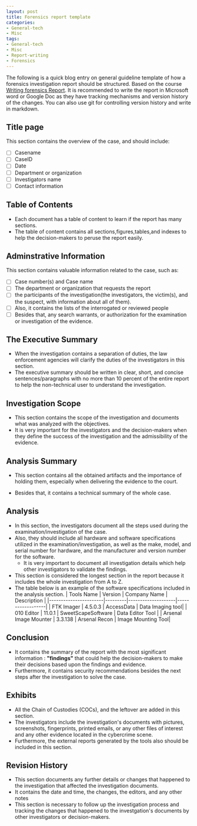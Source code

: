 ```yaml
---
layout: post
title: Forensics report template
categories:
- General-tech
- Misc
tags:
- General-tech
- Misc
- Report-writing
- Forensics
---
```


The following is a quick blog entry on general guideline template of how a forensics investigation report should be structured. Based on the course [Writing forensics Report](https://academy.cyber5w.com/courses/take/writing-forensics-report/pdfs/24032338-forensics-report-sections). It is recommended to write the report in Microsoft word or Google Doc as they have tracking mechanisms and version history of the changes. You can also use git for controlling version history and write in markdown.

## Title page

This section contains the overview of the case, and should include:

- [ ] Casename
- [ ] CaseID
- [ ] Date
- [ ] Department or organization
- [ ] Investigators name
- [ ] Contact information

## Table of Contents

- Each document has a table of content to learn if the report has many sections.
- The table of content contains all sections,figures,tables,and indexes to help the decision-makers to peruse the report easily.

## Adminstrative Information

This section contains valuable information related to the case, such as:

- [ ] Case number(s) and Case name
- [ ] The department or organization that requests the report
- [ ] the participants of the investigation(the investigators, the victim(s), and the suspect, with information about all of them).
- [ ] Also, it contains the lists of the interrogated or reviewed people
- [ ] Besides that, any search warrants, or authorization for the examination or investigation of the evidence.

## The Executive Summary

- When the investigation contains a separation of duties, the law enforcement agencies will clarify the duties of the investigators in this section.
- The executive summary should be written in clear, short, and concise sentences/paragraphs with no more than 10 percent of the entire report to help the non-technical user to understand the investigation.

## Investigation Scope

- This section contains the scope of the investigation and documents what was analyzed with the objectives.
- It is very important for the investigators and the decision-makers when they define the success of the investigation and the admissibility of the evidence.

## Analysis Summary

- This section contains all the obtained artifacts and the importance of holding them, especially when delivering the evidence to the court.

- Besides that, it contains a technical summary of the whole case.

## Analysis

- In this section, the investigators document all the steps used during the examination/investigation of the case.
- Also, they should include all hardware and software specifications utilized in the examination/investigation, as well as the make, model, and serial number for hardware, and the manufacturer and version number for the software.
  - It is very important to document all investigation details which help other investigators to validate the findings.
- This section is considered the longest section in the report because it includes the whole investigation from A to Z.
- The table below is an example of the software specifications included in the analysis section.
| Tools Name            | Version | Company Name       | Description      |
|-----------------------|---------|--------------------|------------------|
| FTK Imager            | 4.5.0.3 | AccessData         | Data Imaging tool|
| 010 Editor            | 11.0.1  | SweetScapeSoftware | Data Editor Tool |
| Arsenal Image Mounter | 3.3.138 | Arsenal Recon      | Image Mounting Tool|

## Conclusion

- It contains the summary of the report with the most significant information : **"findings"** that could help the decision-makers to make their decisions based upon the findings and evidence.
- Furthermore, it contains security recommendations besides the next steps after the investigation to solve the case.

## Exhibits

- All the Chain of Custodies (COCs), and the leftover are added in this section.
- The investigators include the investigation's documents with pictures, screenshots, fingerprints, printed emails, or any other files of interest and any other evidence located in the cybercrime scene.
- Furthermore, the external reports generated by the tools also should be included in this section.

## Revision History

- This section documents any further details or changes that happened to the investigation that affected the investigation documents.
- It contains the date and time, the changes, the editors, and any other notes
- This section is necessary to follow up the investigation process and tracking the changes that happened to the investgation's documents by other investigators or decision-makers.
